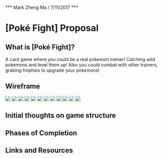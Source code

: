*** Mark Zheng Ma / 7/11/2017 ***

# [Poké Fight] Proposal

## What is [Poké Fight]?

A card game where you could be a real pokemon trainer! Catching wild pokemons and level them up! Also you could combat with other trainers, grabing trophies to upgrade your pokemons!

## Wireframe

![](Wireframe/1.JPG)
![](Wireframe/2.JPG)
![](Wireframe/3.png)
![](Wireframe/4.JPG)
![](Wireframe/5.JPG)
![](Wireframe/6.JPG)
![](Wireframe/7.JPG)
![](Wireframe/8.JPG)
![](Wireframe/9.JPG)
![](Wireframe/10.JPG)
![](Wireframe/11.JPG)
![](Wireframe/12.JPG)


## Initial thoughts on game structure



## Phases of Completion



## Links and Resources